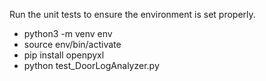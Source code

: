 
Run the unit tests to ensure the environment is set properly.

* python3 -m venv env
* source env/bin/activate
* pip install openpyxl
* python test_DoorLogAnalyzer.py


